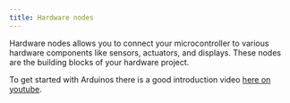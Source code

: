 ```yaml
---
title: Hardware nodes
---
```


Hardware nodes allows you to connect your microcontroller to various hardware components like sensors, actuators, and displays. These nodes are the building blocks of your hardware project.

To get started with Arduinos there is a good introduction video [here on youtube](https://www.youtube.com/watch?v=zfp0IJoXcFg).
